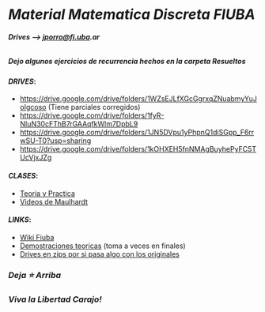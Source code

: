 # ___Material Matematica Discreta FIUBA___
###### ___Drives --> jporro@fi.uba.ar___
##### Dejo algunos ejercicios de recurrencia hechos en la carpeta Resueltos

#### ___DRIVES___:
* https://drive.google.com/drive/folders/1WZsEJLfXGcGgrxqZNuabmyYuJoIgcoso (Tiene parciales corregidos)
* https://drive.google.com/drive/folders/1fyR-NIuN30cFThB7rGAAqfkWlm7DpbL9
* https://drive.google.com/drive/folders/1JN5DVpu1yPhpnQ1diSGpp_F6rrwSU-T0?usp=sharing
* https://drive.google.com/drive/folders/1kOHXEH5fnNMAgBuyhePyFC5TUcVjxJZg

#### ___CLASES___:
* [Teoria y Practica](https://drive.google.com/drive/folders/1tPdmZbSLFGi1G8Xq9ISNbRxDimYXWERy)
* [Videos de Maulhardt](https://youtube.com/playlist?list=PLM7ZBJfsXV3Se8Mjwn8RRbkFHl4OComOb) 

#### ___LINKS___:
* [Wiki Fiuba](http://wiki.foros-fiuba.com.ar/materias:61:07)
* [Demostraciones teoricas](https://gist.github.com/milemarchese/3443345e9f895018dca2dacc78a9cc77#file-6107_matematica_discreta-ejercicios_de_final-ipynb) (toma a veces en finales)
* [Drives en zips por si pasa algo con los originales](https://drive.google.com/drive/u/1/folders/1ewmcffTqOaZw3W5vT_prZMxQDUoGcvsQ)

### _Deja **⭐** Arriba_
### _Viva la Libertad Carajo!_

